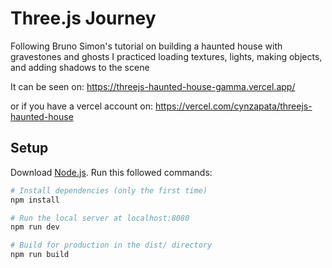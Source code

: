 # Three.js Journey

Following Bruno Simon's tutorial on building a haunted house with gravestones and ghosts
I practiced loading textures, lights, making objects, and adding shadows to the scene 

It can be seen on: https://threejs-haunted-house-gamma.vercel.app/ 

or if you have a vercel account on: https://vercel.com/cynzapata/threejs-haunted-house

## Setup
Download [Node.js](https://nodejs.org/en/download/).
Run this followed commands:

``` bash
# Install dependencies (only the first time)
npm install

# Run the local server at localhost:8080
npm run dev

# Build for production in the dist/ directory
npm run build
```

